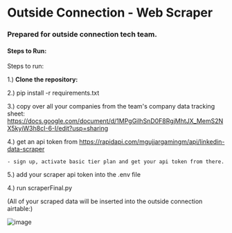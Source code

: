# Outside Connection - Web Scraper

### Prepared for outside connection tech team. 

#### Steps to Run:

Steps to run:

1.) **Clone the repository:**

2.) pip install -r requirements.txt

3.) copy over all your companies from the team's company data tracking sheet: https://docs.google.com/document/d/1MPgGilhSnD0F8RgjMhtJX_MemS2NX5kyiW3h8cI-6-I/edit?usp=sharing

4.) get an api token from https://rapidapi.com/mgujjargamingm/api/linkedin-data-scraper

    - sign up, activate basic tier plan and get your api token from there.
    
5.) add your scraper api token into the .env file 

4.) run scraperFinal.py 

(All of your scraped data will be inserted into the outside connection airtable:)

![image](https://github.com/user-attachments/assets/bc73f49b-b2df-48fe-b9cc-9d37ab579152)

